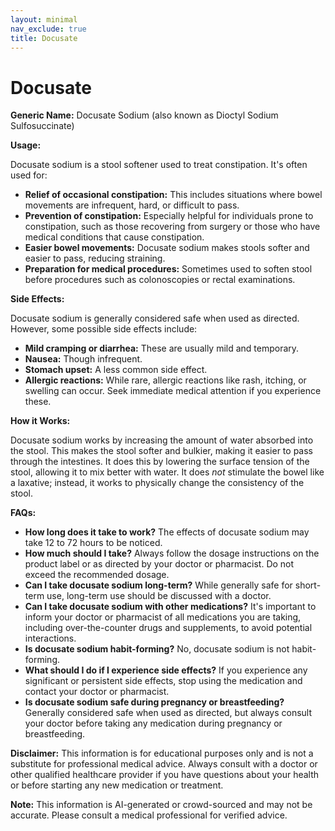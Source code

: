```yaml
---
layout: minimal
nav_exclude: true
title: Docusate
---
```


# Docusate

**Generic Name:** Docusate Sodium (also known as Dioctyl Sodium Sulfosuccinate)


**Usage:**

Docusate sodium is a stool softener used to treat constipation.  It's often used for:

* **Relief of occasional constipation:** This includes situations where bowel movements are infrequent, hard, or difficult to pass.
* **Prevention of constipation:**  Especially helpful for individuals prone to constipation, such as those recovering from surgery or those who have medical conditions that cause constipation.
* **Easier bowel movements:**  Docusate sodium makes stools softer and easier to pass, reducing straining.
* **Preparation for medical procedures:**  Sometimes used to soften stool before procedures such as colonoscopies or rectal examinations.


**Side Effects:**

Docusate sodium is generally considered safe when used as directed.  However, some possible side effects include:

* **Mild cramping or diarrhea:** These are usually mild and temporary.
* **Nausea:** Though infrequent.
* **Stomach upset:**  A less common side effect.
* **Allergic reactions:**  While rare, allergic reactions like rash, itching, or swelling can occur.  Seek immediate medical attention if you experience these.


**How it Works:**

Docusate sodium works by increasing the amount of water absorbed into the stool. This makes the stool softer and bulkier, making it easier to pass through the intestines. It does this by lowering the surface tension of the stool, allowing it to mix better with water.  It does *not* stimulate the bowel like a laxative; instead, it works to physically change the consistency of the stool.


**FAQs:**

* **How long does it take to work?**  The effects of docusate sodium may take 12 to 72 hours to be noticed.
* **How much should I take?** Always follow the dosage instructions on the product label or as directed by your doctor or pharmacist. Do not exceed the recommended dosage.
* **Can I take docusate sodium long-term?** While generally safe for short-term use, long-term use should be discussed with a doctor.
* **Can I take docusate sodium with other medications?**  It's important to inform your doctor or pharmacist of all medications you are taking, including over-the-counter drugs and supplements, to avoid potential interactions.
* **Is docusate sodium habit-forming?** No, docusate sodium is not habit-forming.
* **What should I do if I experience side effects?** If you experience any significant or persistent side effects, stop using the medication and contact your doctor or pharmacist.
* **Is docusate sodium safe during pregnancy or breastfeeding?**  Generally considered safe when used as directed, but always consult your doctor before taking any medication during pregnancy or breastfeeding.



**Disclaimer:**  This information is for educational purposes only and is not a substitute for professional medical advice. Always consult with a doctor or other qualified healthcare provider if you have questions about your health or before starting any new medication or treatment.


**Note:** This information is AI-generated or crowd-sourced and may not be accurate. Please consult a medical professional for verified advice.